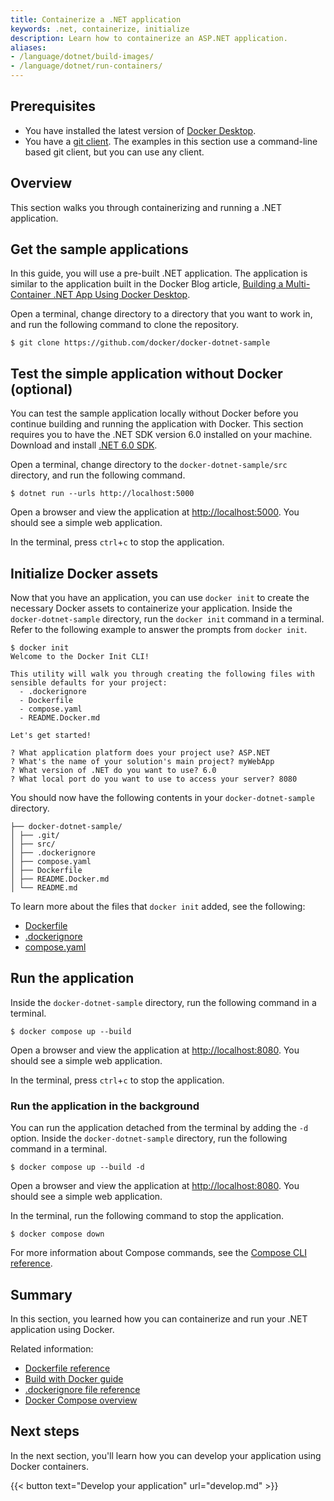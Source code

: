 ```yaml
---
title: Containerize a .NET application
keywords: .net, containerize, initialize
description: Learn how to containerize an ASP.NET application.
aliases:
- /language/dotnet/build-images/
- /language/dotnet/run-containers/
---
```


## Prerequisites

* You have installed the latest version of [Docker
  Desktop](../../get-docker.md).
* You have a [git client](https://git-scm.com/downloads). The examples in this
  section use a command-line based git client, but you can use any client.

## Overview

This section walks you through containerizing and running a .NET
application.

## Get the sample applications

In this guide, you will use a pre-built .NET application. The application is
similar to the application built in the Docker Blog article, [Building a
Multi-Container .NET App Using Docker
Desktop](https://www.docker.com/blog/building-multi-container-net-app-using-docker-desktop/).

Open a terminal, change directory to a directory that you want to work in, and
run the following command to clone the repository.

```console
$ git clone https://github.com/docker/docker-dotnet-sample
```

## Test the simple application without Docker (optional)

You can test the sample application locally without Docker before you continue
building and running the application with Docker. This section requires you to
have the .NET SDK version 6.0 installed on your machine. Download and install
[.NET 6.0 SDK](https://dotnet.microsoft.com/download).

Open a terminal, change directory to the `docker-dotnet-sample/src` directory,
and run the following command.

```console
$ dotnet run --urls http://localhost:5000
```

Open a browser and view the application at [http://localhost:5000](http://localhost:5000). You should see a simple web application.

In the terminal, press `ctrl`+`c` to stop the application.

## Initialize Docker assets

Now that you have an application, you can use `docker init` to create the
necessary Docker assets to containerize your application. Inside the
`docker-dotnet-sample` directory, run the `docker init` command in a terminal.
Refer to the following example to answer the prompts from `docker init`.

```console
$ docker init
Welcome to the Docker Init CLI!

This utility will walk you through creating the following files with sensible defaults for your project:
  - .dockerignore
  - Dockerfile
  - compose.yaml
  - README.Docker.md

Let's get started!

? What application platform does your project use? ASP.NET
? What's the name of your solution's main project? myWebApp
? What version of .NET do you want to use? 6.0
? What local port do you want to use to access your server? 8080
```

You should now have the following contents in your `docker-dotnet-sample`
directory.

```text
├── docker-dotnet-sample/
│ ├── .git/
│ ├── src/
│ ├── .dockerignore
│ ├── compose.yaml
│ ├── Dockerfile
│ ├── README.Docker.md
│ └── README.md
```

To learn more about the files that `docker init` added, see the following:
 - [Dockerfile](../../engine/reference/builder.md)
 - [.dockerignore](../../engine/reference/builder.md#dockerignore-file)
 - [compose.yaml](../../compose/compose-file/_index.md)

## Run the application

Inside the `docker-dotnet-sample` directory, run the following command in a
terminal.

```console
$ docker compose up --build
```

Open a browser and view the application at [http://localhost:8080](http://localhost:8080). You should see a simple web application.

In the terminal, press `ctrl`+`c` to stop the application.

### Run the application in the background

You can run the application detached from the terminal by adding the `-d`
option. Inside the `docker-dotnet-sample` directory, run the following command
in a terminal.

```console
$ docker compose up --build -d
```

Open a browser and view the application at [http://localhost:8080](http://localhost:8080). You should see a simple web application.

In the terminal, run the following command to stop the application.

```console
$ docker compose down
```

For more information about Compose commands, see the [Compose CLI
reference](../../compose/reference/_index.md).

## Summary

In this section, you learned how you can containerize and run your .NET
application using Docker.

Related information:
 - [Dockerfile reference](../../engine/reference/builder.md)
 - [Build with Docker guide](../../build/guide/index.md)
 - [.dockerignore file reference](../../engine/reference/builder.md#dockerignore-file)
 - [Docker Compose overview](../../compose/_index.md)

## Next steps

In the next section, you'll learn how you can develop your application using
Docker containers.

{{< button text="Develop your application" url="develop.md" >}}
